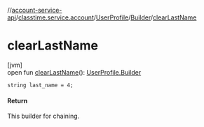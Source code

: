 //[account-service-api](../../../../index.md)/[classtime.service.account](../../index.md)/[UserProfile](../index.md)/[Builder](index.md)/[clearLastName](clear-last-name.md)

# clearLastName

[jvm]\
open fun [clearLastName](clear-last-name.md)(): [UserProfile.Builder](index.md)

`string last_name = 4;`

#### Return

This builder for chaining.
